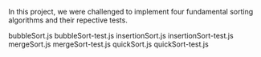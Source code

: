 In this project, we were challenged to implement four fundamental sorting algorithms and their repective tests. 

bubbleSort.js
bubbleSort-test.js
insertionSort.js
insertionSort-test.js
mergeSort.js
mergeSort-test.js
quickSort.js
quickSort-test.js
